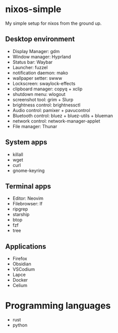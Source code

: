 # nixos-simple
My simple setup for nixos from the ground up.


## Desktop environment

- Display Manager: gdm
- Window manager: Hyprland
- Status bar: Waybar
- Launcher: fuzzel
- notification daemon: mako
- wallpaper setter: swww
- Lockscreen: swaylock-effects
- clipboard manager: copyq + xclip
- shutdown menu: wlogout
- screenshot tool: grim + Slurp
- brightness control: brightnessctl
- Audio control: pamixer + pavucontrol
- Bluetooth control: bluez + bluez-utils + blueman
- network control: network-manager-applet
- File manager: Thunar

## System apps

- killall
- wget
- curl
- gnome-keyring

## Terminal apps

- Editor: Neovim
- Filebrowser: lf
- ripgrep
- starship
- btop
- fzf
- tree

## Applications

- Firefox
- Obsidian
- VSCodium
- Lapce
- Docker
- Celium

# Programming languages
- rust
- python
